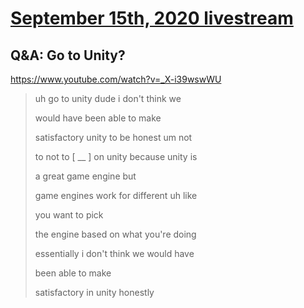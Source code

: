 # [September 15th, 2020 livestream](../2020-09-15.md)
## Q&A: Go to Unity?
https://www.youtube.com/watch?v=_X-i39wswWU
> uh go to unity dude i don't think we
> 
> would have been able to make
> 
> satisfactory unity to be honest um not
> 
> to not to [ __ ] on unity because unity is
> 
> a great game engine but
> 
> game engines work for different uh like
> 
> you want to pick
> 
> the engine based on what you're doing
> 
> essentially i don't think we would have
> 
> been able to make
> 
> satisfactory in unity honestly
> 
